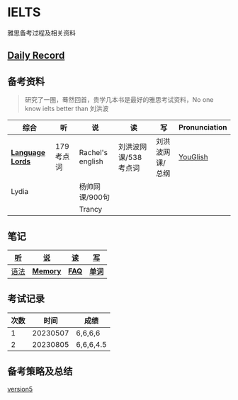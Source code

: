 # IELTS

雅思备考过程及相关资料

## [Daily Record](record/daily/index.md)

## 备考资料

> 研究了一圈，蓦然回首，贵学几本书是最好的雅思考试资料，No one know ielts better than 刘洪波

| 综合                                                         | 听        | 说               | 读                   | 写              | Pronunciation                     |
| ------------------------------------------------------------ | --------- | ---------------- | -------------------- | --------------- | --------------------------------- |
| **[Language Lords](https://www.youtube.com/@languagelords)** | 179考点词 | Rachel's english | 刘洪波网课/538考点词 | 刘洪波网课/总纲 | [YouGlish](https://youglish.com/) |
| Lydia                                                        |           | 杨帅网课/900句   |                      |                 |                                   |
|                                                              |           | Trancy           |                      |                 |                                   |

## 笔记

| [听](record/summary/listening.md) | [说](record/summary/speaking.md)       | [读](record/summary/reading.md)  | [写](record/summary/writing.md)          |
| --------------------------------- | -------------------------------------- | -------------------------------- | ---------------------------------------- |
| [语法](record/summary/grammar.md) | [**Memory**](record/summary/memory.md) | **[FAQ](record/summary/FAQ.md)** | **[单词](record/summary/vocabulary.md)** |

## 考试记录

| 次数 | 时间     | 成绩      |
| ---- | -------- | --------- |
| 1    | 20230507 | 6,6,6,6   |
| 2    | 20230805 | 6,6,6,4.5 |

## 备考策略及总结

[version5](record/summary/strategy.md)